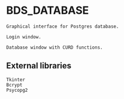 # BDS_DATABASE
```
Graphical interface for Postgres database. 

Login window.

Database window with CURD functions.
```
## External libraries

```
Tkinter
Bcrypt
Psycopg2
```
